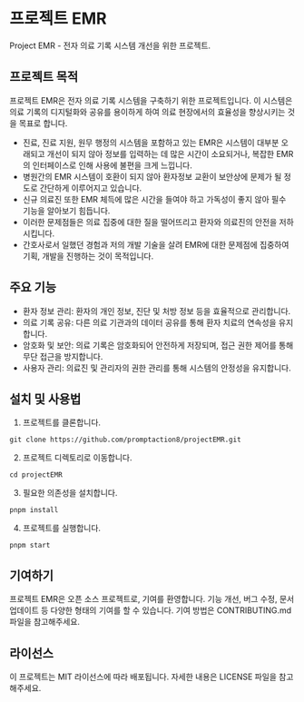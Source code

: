# 프로젝트 EMR

Project EMR - 전자 의료 기록 시스템 개선을 위한 프로젝트.

## 프로젝트 목적

프로젝트 EMR은 전자 의료 기록 시스템을 구축하기 위한 프로젝트입니다. 이 시스템은 의료 기록의 디지털화와 공유를 용이하게 하여 의료 현장에서의 효율성을 향상시키는 것을 목표로 합니다.

-   진료, 진료 지원, 원무 행정의 시스템을 포함하고 있는 EMR은 시스템이 대부분 오래되고 개선이 되지 않아 정보를 입력하는 데 많은 시간이 소요되거나, 복잡한 EMR의 인터페이스로 인해 사용에 불편을 크게 느낍니다.
-   병원간의 EMR 시스템이 호환이 되지 않아 환자정보 교환이 보안상에 문제가 될 정도로 간단하게 이루어지고 있습니다.
-   신규 의료진 또한 EMR 체득에 많은 시간을 들여야 하고 가독성이 좋지 않아 필수 기능을 알아보기 힘듭니다.
-   이러한 문제점들은 의료 집중에 대한 질을 떨어뜨리고 환자와 의료진의 안전을 저하시킵니다.
-   간호사로서 일했던 경험과 저의 개발 기술을 살려 EMR에 대한 문제점에 집중하여 기획, 개발을 진행하는 것이 목적입니다.

## 주요 기능

-   환자 정보 관리: 환자의 개인 정보, 진단 및 처방 정보 등을 효율적으로 관리합니다.
-   의료 기록 공유: 다른 의료 기관과의 데이터 공유를 통해 환자 치료의 연속성을 유지합니다.
-   암호화 및 보안: 의료 기록은 암호화되어 안전하게 저장되며, 접근 권한 제어를 통해 무단 접근을 방지합니다.
-   사용자 관리: 의료진 및 관리자의 권한 관리를 통해 시스템의 안정성을 유지합니다.

## 설치 및 사용법

1. 프로젝트를 클론합니다.

```
git clone https://github.com/promptaction8/projectEMR.git
```

2. 프로젝트 디렉토리로 이동합니다.

```
cd projectEMR
```

3. 필요한 의존성을 설치합니다.

```
pnpm install
```

4. 프로젝트를 실행합니다.

```
pnpm start
```

## 기여하기

프로젝트 EMR은 오픈 소스 프로젝트로, 기여를 환영합니다. 기능 개선, 버그 수정, 문서 업데이트 등 다양한 형태의 기여를 할 수 있습니다. 기여 방법은 CONTRIBUTING.md 파일을 참고해주세요.

## 라이선스

이 프로젝트는 MIT 라이선스에 따라 배포됩니다. 자세한 내용은 LICENSE 파일을 참고해주세요.
